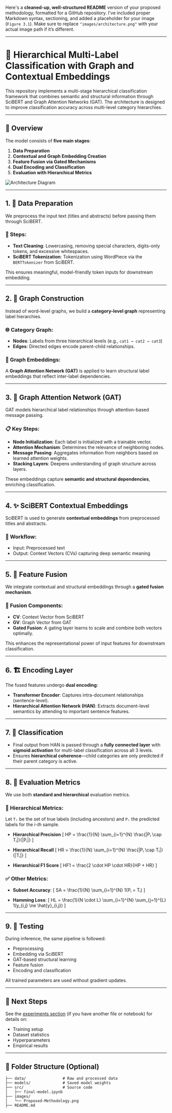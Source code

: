 Here's a **cleaned-up, well-structured README** version of your proposed methodology, formatted for a GitHub repository. I’ve included proper Markdown syntax, sectioning, and added a placeholder for your image (`Figure 3.1`). Make sure to replace `"images/architecture.png"` with your actual image path if it’s different.

---

# 🧠 Hierarchical Multi-Label Classification with Graph and Contextual Embeddings

This repository implements a multi-stage hierarchical classification framework that combines semantic and structural information through SciBERT and Graph Attention Networks (GAT). The architecture is designed to improve classification accuracy across multi-level category hierarchies.

---

## 📌 Overview

The model consists of **five main stages**:

1. **Data Preparation**
2. **Contextual and Graph Embedding Creation**
3. **Feature Fusion via Gated Mechanisms**
4. **Dual Encoding and Classification**
5. **Evaluation with Hierarchical Metrics**

![Architecture Diagram](images/Proposed-Methodology.png)

---

## 1. 📂 Data Preparation

We preprocess the input text (titles and abstracts) before passing them through SciBERT.

### 🔧 Steps:

* **Text Cleaning**: Lowercasing, removing special characters, digits-only tokens, and excessive whitespaces.
* **SciBERT Tokenization**: Tokenization using WordPiece via the `BERTTokenizer` from SciBERT.

This ensures meaningful, model-friendly token inputs for downstream embedding.

---

## 2. 🔗 Graph Construction

Instead of word-level graphs, we build a **category-level graph** representing label hierarchies.

### 🌐 Category Graph:

* **Nodes**: Labels from three hierarchical levels (e.g., `cat1 → cat2 → cat3`)
* **Edges**: Directed edges encode parent-child relationships.

### 🧠 Graph Embeddings:

A **Graph Attention Network (GAT)** is applied to learn structural label embeddings that reflect inter-label dependencies.

---

## 3. 🧬 Graph Attention Network (GAT)

GAT models hierarchical label relationships through attention-based message passing.

### 📋 Key Steps:

* **Node Initialization**: Each label is initialized with a trainable vector.
* **Attention Mechanism**: Determines the relevance of neighboring nodes.
* **Message Passing**: Aggregates information from neighbors based on learned attention weights.
* **Stacking Layers**: Deepens understanding of graph structure across layers.

These embeddings capture **semantic and structural dependencies**, enriching classification.

---

## 4. ✨ SciBERT Contextual Embeddings

SciBERT is used to generate **contextual embeddings** from preprocessed titles and abstracts.

### 📌 Workflow:

* Input: Preprocessed text
* Output: Context Vectors (CVs) capturing deep semantic meaning

---

## 5. 🔁 Feature Fusion

We integrate contextual and structural embeddings through a **gated fusion mechanism**.

### 🧪 Fusion Components:

* **CV**: Context Vector from SciBERT
* **GV**: Graph Vector from GAT
* **Gated Fusion**: A gating layer learns to scale and combine both vectors optimally.

This enhances the representational power of input features for downstream classification.

---

## 6. 🏗️ Encoding Layer

The fused features undergo **dual encoding**:

* **Transformer Encoder**: Captures intra-document relationships (sentence-level).
* **Hierarchical Attention Network (HAN)**: Extracts document-level semantics by attending to important sentence features.

---

## 7. 🧮 Classification

* Final output from HAN is passed through a **fully connected layer** with **sigmoid activation** for multi-label classification across all 3 levels.
* Ensures **hierarchical coherence**—child categories are only predicted if their parent category is active.

---

## 8. 📏 Evaluation Metrics

We use both **standard and hierarchical** evaluation metrics.

### 📐 Hierarchical Metrics:

Let `Tᵢ` be the set of true labels (including ancestors) and `Pᵢ` the predicted labels for the *i-th* sample.

* **Hierarchical Precision**
  [
  HP = \frac{1}{N} \sum_{i=1}^{N} \frac{|Pᵢ \cap Tᵢ|}{|Pᵢ|}
  ]

* **Hierarchical Recall**
  [
  HR = \frac{1}{N} \sum_{i=1}^{N} \frac{|Pᵢ \cap Tᵢ|}{|Tᵢ|}
  ]

* **Hierarchical F1 Score**
  [
  HF1 = \frac{2 \cdot HP \cdot HR}{HP + HR}
  ]

### ✅ Other Metrics:

* **Subset Accuracy**:
  [
  SA = \frac{1}{N} \sum_{i=1}^{N} 1(Pᵢ = Tᵢ)
  ]

* **Hamming Loss**:
  [
  HL = \frac{1}{N \cdot L} \sum_{i=1}^{N} \sum_{j=1}^{L} 1(y_{i,j} \ne \hat{y}_{i,j})
  ]

---

## 9. 🧪 Testing

During inference, the same pipeline is followed:

* Preprocessing
* Embedding via SciBERT
* GAT-based structural learning
* Feature fusion
* Encoding and classification

All trained parameters are used without gradient updates.

---

## 🔬 Next Steps

See the [experiments section](#) (if you have another file or notebook) for details on:

* Training setup
* Dataset statistics
* Hyperparameters
* Empirical results

---

## 📁 Folder Structure (Optional)

```
├── data/                # Raw and processed data
├── models/              # Saved model weights
├── src/                 # Source code
│   ├── final-model.ipynb
├── images/
│   └── Proposed-Methodology.png
├── README.md
```